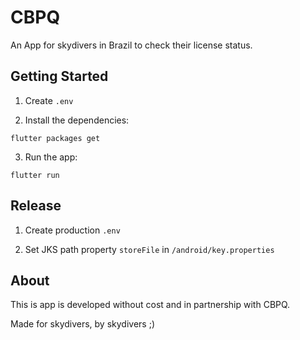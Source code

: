 # CBPQ

An App for skydivers in Brazil to check their license status.

## Getting Started

1. Create `.env` 

2. Install the dependencies:

```
flutter packages get
```

3. Run the app:

```
flutter run
```

## Release

1. Create production `.env` 

2. Set JKS path property `storeFile` in `/android/key.properties`


## About

This is app is developed without cost and in partnership with CBPQ.

Made for skydivers, by skydivers ;)